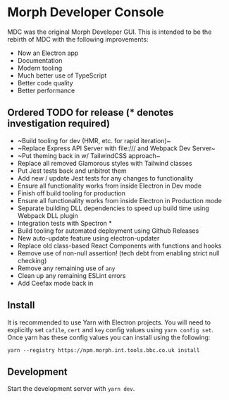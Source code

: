 # Morph Developer Console

MDC was the original Morph Developer GUI. This is intended to be the rebirth of MDC with the following improvements:

- Now an Electron app
- Documentation
- Modern tooling
- Much better use of TypeScript
- Better code quality
- Better performance

## Ordered TODO for release (\* denotes investigation required)

- ~Build tooling for dev (HMR, etc. for rapid iteration)~
- ~Replace Express API Server with file:/// and Webpack Dev Server~
- ~Put theming back in w/ TailwindCSS approach~
- Replace all removed Glamorous styles with Tailwind classes
- Put Jest tests back and unbitrot them
- Add new / update Jest tests for any changes to functionality
- Ensure all functionality works from inside Electron in Dev mode
- Finish off build tooling for production
- Ensure all functionality works from inside Electron in Production mode
- Separate building DLL dependencies to speed up build time using Webpack DLL plugin
- Integration tests with Spectron \*
- Build tooling for automated deployment using Github Releases
- New auto-update feature using electron-updater
- Replace old class-based React Components with functions and hooks
- Remove use of non-null assertion! (tech debt from enabling strict null checking)
- Remove any remaining use of `any`
- Clean up any remaining ESLint errors 
- Add Ceefax mode back in

## Install

It is recommended to use Yarn with Electron projects. You will need to explicitly set `cafile`, `cert` and `key` config values using `yarn config set`. Once yarn has these config values you can install using the following:

`yarn --registry https://npm.morph.int.tools.bbc.co.uk install`

## Development

Start the development server with `yarn dev`.



